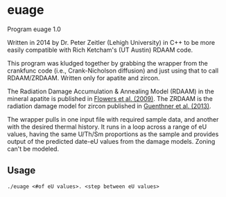 # euage

Program euage 1.0

Written in 2014 by Dr. Peter Zeitler (Lehigh University) in C++ to be more easily compatible with Rich Ketcham's (UT Austin) RDAAM code.
	
This program was kludged together by grabbing the wrapper from the crankfunc code (i.e., Crank-Nicholson diffusion) and just using that to call RDAAM/ZRDAAM. 
Written only for apatite and zircon. 

The Radiation Damage Accumulation & Annealing Model (RDAAM) in the mineral apatite is published in [Flowers et al. (2009)](https://doi.org/10.1016/j.gca.2009.01.015). 
The ZRDAAM is the radiation damage model for zircon published in [Guenthner et al. (2013)](https://doi.org/10.2475/03.2013.01).

The wrapper pulls in one input file with required sample data, and another with the desired thermal history. It runs in a loop across a range of eU values, having the same U/Th/Sm proportions as the sample and provides output of the predicted date-eU values from the damage models. Zoning can't be modeled.
	
## Usage

``` 
./euage <#of eU values>. <step between eU values>
```
